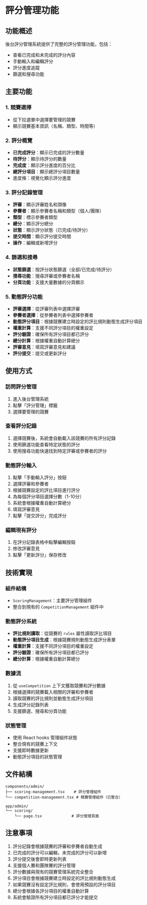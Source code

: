 # 評分管理功能

## 功能概述

後台評分管理系統提供了完整的評分管理功能，包括：

- 查看已完成和未完成的評分內容
- 手動輸入和編輯評分
- 評分進度追蹤
- 篩選和搜尋功能

## 主要功能

### 1. 競賽選擇
- 從下拉選單中選擇要管理的競賽
- 顯示競賽基本資訊（名稱、類型、時間等）

### 2. 評分概覽
- **已完成評分**：顯示已完成的評分數量
- **待評分**：顯示待評分的數量
- **完成度**：顯示評分進度的百分比
- **總評分項目**：顯示總評分項目數量
- 進度條：視覺化顯示評分進度

### 3. 評分記錄管理
- **評審**：顯示評審姓名和頭像
- **參賽者**：顯示參賽者名稱和類型（個人/團隊）
- **類型**：標示參賽者類型
- **總分**：顯示評分總分
- **狀態**：顯示評分狀態（已完成/待評分）
- **提交時間**：顯示評分提交時間
- **操作**：編輯或新增評分

### 4. 篩選和搜尋
- **狀態篩選**：按評分狀態篩選（全部/已完成/待評分）
- **搜尋功能**：搜尋評審或參賽者名稱
- **分頁功能**：支援大量數據的分頁顯示

### 5. 動態評分功能
- **評審選擇**：從評審列表中選擇評審
- **參賽者選擇**：從參賽者列表中選擇參賽者
- **動態評分項目**：根據競賽建立時設定的評比規則動態生成評分項目
- **權重計算**：支援不同評分項目的權重設定
- **評分驗證**：確保所有評分項目都已評分
- **總分計算**：根據權重自動計算總分
- **評審意見**：填寫評審意見和建議
- **評分提交**：提交或更新評分

## 使用方式

### 訪問評分管理
1. 進入後台管理系統
2. 點擊「評分管理」標籤
3. 選擇要管理的競賽

### 查看評分記錄
1. 選擇競賽後，系統會自動載入該競賽的所有評分記錄
2. 使用篩選功能查看特定狀態的評分
3. 使用搜尋功能快速找到特定評審或參賽者的評分

### 動態評分輸入
1. 點擊「手動輸入評分」按鈕
2. 選擇評審和參賽者
3. 根據競賽設定的評比項目進行評分
4. 為每個評分項目選擇分數（1-10分）
5. 系統會根據權重自動計算總分
6. 填寫評審意見
7. 點擊「提交評分」完成評分

### 編輯現有評分
1. 在評分記錄表格中點擊編輯按鈕
2. 修改評審意見
3. 點擊「更新評分」保存修改

## 技術實現

### 組件結構
- `ScoringManagement`：主要評分管理組件
- 整合到現有的 `CompetitionManagement` 組件中

### 動態評分系統
- **評比規則讀取**：從競賽的 `rules` 屬性讀取評比項目
- **動態評分項目生成**：根據競賽規則動態生成評分表單
- **權重計算**：支援不同評分項目的權重設定
- **評分驗證**：確保所有評分項目都已評分
- **總分計算**：根據權重自動計算總分

### 數據流
1. 從 `useCompetition` 上下文獲取競賽和評分數據
2. 根據選擇的競賽載入相關的評審和參賽者
3. 讀取競賽的評比規則並動態生成評分項目
4. 生成評分記錄列表
5. 支援篩選、搜尋和分頁功能

### 狀態管理
- 使用 React hooks 管理組件狀態
- 整合現有的競賽上下文
- 支援即時數據更新
- 動態評分項目的狀態管理

## 文件結構

```
components/admin/
├── scoring-management.tsx    # 評分管理組件
└── competition-management.tsx # 競賽管理組件（已整合）

app/admin/
└── scoring/
    └── page.tsx             # 評分管理頁面
```

## 注意事項

1. 評分記錄會根據競賽的評審和參賽者自動生成
2. 已完成的評分可以編輯，未完成的評分可以新增
3. 評分提交後會即時更新列表
4. 支援個人賽和團隊賽的評分管理
5. 評分數據與現有的競賽管理系統完全整合
6. 評分項目會根據競賽建立時設定的評比規則動態生成
7. 如果競賽沒有設定評比規則，會使用預設的評分項目
8. 總分會根據各評分項目的權重自動計算
9. 系統會驗證所有評分項目都已評分才能提交 